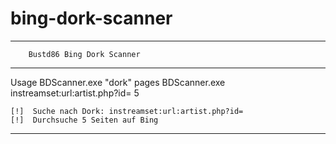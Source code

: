 # bing-dork-scanner

        
----------------------------------------

        Bustd86 Bing Dork Scanner

----------------------------------------
Usage
BDScanner.exe "dork" pages
BDScanner.exe instreamset:url:artist.php?id= 5
        
    [!]  Suche nach Dork: instreamset:url:artist.php?id=
    [!]  Durchsuche 5 Seiten auf Bing

----------------------------------------
